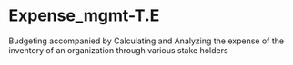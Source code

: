 # Expense_mgmt-T.E

Budgeting accompanied by Calculating and Analyzing the expense of the inventory of an organization through various stake holders  
